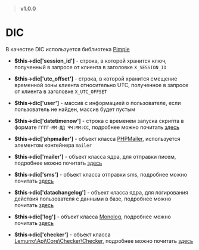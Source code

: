 > **v1.0.0**

# DIC
В качестве DIC используется библиотека [Pimple](https://github.com/silexphp/Pimple)

- **$this->dic['session_id']** - строка, в которой хранится ключ, полученный в запросе от клиента в заголовке `X_SESSION_ID`

- **$this->dic['utc_offset']** - строка, в которой хранится смещение временной зоны клиента относительно UTC, полученное в запросе от клиента в заголовке `X_UTC_OFFSET`

- **$this->dic['user']** - массив с информацией о пользователе, если пользователь не найден, массив будет пустым

- **$this->dic['datetimenow']** - строка с временем запуска скрипта в формате `ГГГГ-ММ-ДД ЧЧ:ММ:СС`, подробнее можно почитать [здесь](../40_Использование/60_Хелперы/10_Дата_и_время.md)

- **$this->dic['phpmailer']** - объект класса [PHPMailer](https://github.com/PHPMailer/PHPMailer), используется элементом контейнера `mailer`

- **$this->dic['mailer']** - объект класса ядра, для отправки писем, подробнее можно почитать [здесь](../40_Использование/60_Хелперы/30_Email.md)

- **$this->dic['sms']** - объект класса отправки sms, подробнее можно почитать [здесь](../40_Использование/60_Хелперы/40_SMS.md)

- **$this->dic['datachangelog']** - объект класса ядра, для логирования действия пользователя с данными в базе, подробнее можно почитать [здесь](../40_Использование/60_Хелперы/20_Логирование.md)

- **$this->dic['log']** - объект класса [Monolog](https://github.com/Seldaek/monolog), подробнее можно почитать [здесь](../40_Использование/60_Хелперы/20_Логирование.md)

- **$this->dic['checker']** - объект класса [Lemurro\Api\Core\Checker\Checker](https://github.com/Seldaek/monolog), подробнее можно почитать [здесь](../40_Использование/60_Хелперы/50_Checker.md)